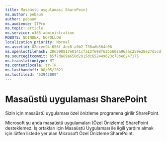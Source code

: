 ```yaml
---
title: Masaüstü uygulaması SharePoint
ms.author: pebaum
author: pebaum
ms.audience: ITPro
ms.topic: article
ms.service: o365-administration
ROBOTS: NOINDEX, NOFOLLOW
localization_priority: Normal
ms.assetid: 82dcee94-656f-4ec8-a9b2-730adb564c06
ms.openlocfilehash: 286390817e0141cfa12f698f62b5608a96aac259e28e27d5cdf6e0b1a935d752
ms.sourcegitcommit: b5f7da89a650d2915dc652449623c78be6247175
ms.translationtype: MT
ms.contentlocale: tr-TR
ms.lasthandoff: 08/05/2021
ms.locfileid: "53942009"
---
```

# <a name="desktop-app-for-sharepoint"></a>Masaüstü uygulaması SharePoint

Sizin için masaüstü uygulaması özel önizleme programına girilir SharePoint.

Microsoft şu anda masaüstü uygulamaları (Özel Önizleme) SharePoint desteklemez. İş ortakları için Masaüstü Uygulaması ile ilgili yardım almak için lütfen listede yer alan Microsoft Özel Önizleme SharePoint.

